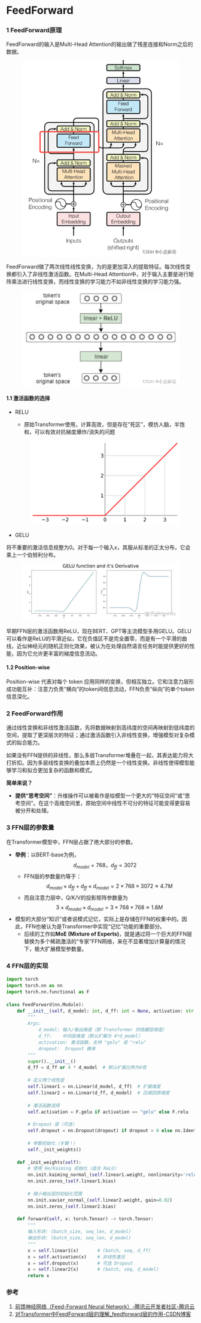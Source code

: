# FeedForward

### 1 FeedForward原理

FeedForward的输入是Multi-Head Attention的输出做了残差连接和Norm之后的数据。

<figure><img src="../.gitbook/assets/image (2).png" alt=""><figcaption></figcaption></figure>

FeedForward做了两次线性线性变换，为的是更加深入的提取特征。每次线性变换都引入了非线性激活函数。在Multi-Head Attention中，对于输入主要是进行矩阵乘法进行线性变换，而线性变换的学习能力不如非线性变换的学习能力强。

<figure><img src="../.gitbook/assets/image (1) (1) (1).png" alt=""><figcaption></figcaption></figure>

#### 1.1 激活函数的选择

*   RELU

    * 原始Transformer使用，计算高效，但是存在“死区”，模仿人脑，半饱和，可以有效对抗梯度爆炸/消失的问题

    <figure><img src="../.gitbook/assets/image (10).png" alt=""><figcaption></figcaption></figure>
* GELU

将不重要的激活信息规整为0。对于每一个输入x，其服从标准的正太分布，它会乘上一个伯努利分布。

<figure><img src="../.gitbook/assets/image (11).png" alt=""><figcaption></figcaption></figure>

早期FFN层的激活函数用ReLU，现在BERT、GPT等主流模型多用GELU。GELU可以看作是ReLU的平滑近似，它在负值区不是完全置零，而是有一个平滑的曲线，近似神经元的随机正则化效果，被认为在处理自然语言任务时能提供更好的性能，因为它允许更丰富的梯度信息流动。

#### 1.2 Position-wise

Position-wise 代表对每个 token 应用同样的变换，但相互独立。它和注意力层形成功能互补：注意力负责“横向”的token间信息流动，FFN负责“纵向”的单个token信息深化。

### 2 FeedForward作用

通过线性变换和非线性激活函数，先将数据映射到高纬度的空间再映射到低纬度的空间，提取了更深层次的特征；通过激活函数引入非线性变换，增强模型对复杂模式的拟合能力。

如果没有FFN提供的非线性，那么多层Transformer堆叠在一起，其表达能力将大打折扣。因为多层线性变换的叠加本质上仍然是一个线性变换。非线性使得模型能够学习和拟合更加复杂的函数和模式。

**简单来说？**

* **提供“思考空间”**：升维操作可以被看作是给模型一个更大的“特征空间”或“思考空间”。在这个高维空间里，原始空间中线性不可分的特征可能变得更容易被分开和处理。

### 3 FFN层的参数量

在Transformer模型中，FFN层占据了绝大部分的参数。

* **举例**：以BERT-base为例， $$d_{model} = 768，d_{ff} = 3072$$
  * FFN层的参数量约等于：$$d_{model} \times d_{ff} + d_{ff} \times d_{model} = 2 \times 768 \times 3072 \approx 4.7 M$$
  * 而自注意力层中，Q/K/V的投影矩阵参数量为 $$3 \times d_{model} \times d_{model} = 3 \times 768 \times 768 \approx 1.8 M$$
* 模型的大部分“知识”或者说模式记忆，实际上是存储在FFN的权重中的。因此，FFN也被认为是Transformer中实现“记忆”功能的重要部分。
  * 后续的工作如**MoE (Mixture of Experts)**，就是通过将一个巨大的FFN层替换为多个稀疏激活的“专家”FFN网络，来在不显著增加计算量的情况下，极大扩展模型参数量。

### 4 FFN层的实现

```python
import torch
import torch.nn as nn
import torch.nn.functional as F

class FeedForward(nn.Module):
    def __init__(self, d_model: int, d_ff: int = None, activation: str = "gelu", dropout: float = 0.1):
        """
        Args:
            d_model: 输入/输出维度（即 Transformer 的隐藏层维度）
            d_ff:    中间层维度（默认扩展为 4*d_model）
            activation: 激活函数，支持 "gelu" 或 "relu"
            dropout:  Dropout 概率
        """
        super().__init__()
        d_ff = d_ff or 4 * d_model  # 默认扩展比例为4倍

        # 定义两个线性层
        self.linear1 = nn.Linear(d_model, d_ff)  # 扩展维度
        self.linear2 = nn.Linear(d_ff, d_model)  # 压缩回原维度
        
        # 激活函数选择
        self.activation = F.gelu if activation == "gelu" else F.relu
        
        # Dropout 层（可选）
        self.dropout = nn.Dropout(dropout) if dropout > 0 else nn.Identity()

        # 参数初始化（关键！）
        self._init_weights()

    def _init_weights(self):
        # 使用 He/Kaiming 初始化（适合 ReLU）
        nn.init.kaiming_normal_(self.linear1.weight, nonlinearity='relu')
        nn.init.zeros_(self.linear1.bias)
        
        # 缩小输出层的初始化范围
        nn.init.xavier_normal_(self.linear2.weight, gain=0.02)
        nn.init.zeros_(self.linear2.bias)

    def forward(self, x: torch.Tensor) -> torch.Tensor:
        """
        输入形状: (batch_size, seq_len, d_model)
        输出形状: (batch_size, seq_len, d_model)
        """
        x = self.linear1(x)       # (batch, seq, d_ff)
        x = self.activation(x)    # 非线性激活
        x = self.dropout(x)       # 可选 Dropout
        x = self.linear2(x)       # (batch, seq, d_model)
        return x
```



### 参考

1. [前馈神经网络（Feed-Forward Neural Network）-腾讯云开发者社区-腾讯云](https://cloud.tencent.com/developer/article/2511089)
2. [对Transformer中FeedForward层的理解\_feedforward层的作用-CSDN博客](https://blog.csdn.net/weixin_51756104/article/details/127250190)



